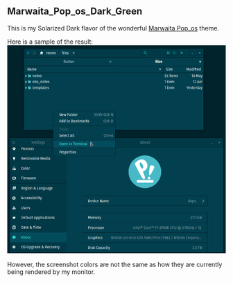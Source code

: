## Marwaita_Pop_os_Dark_Green

This is my Solarized Dark flavor of the wonderful [Marwaita Pop_os](https://www.gnome-look.org/p/1377894/) theme.

Here is a sample of the result:
![](./sample.png)

However, the screenshot colors are not the same as how they are currently being rendered by my monitor.

